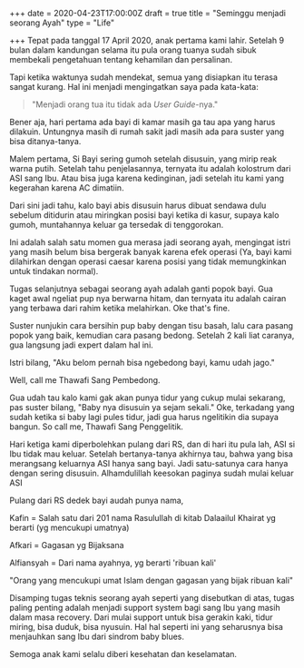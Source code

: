 +++
date = 2020-04-23T17:00:00Z
draft = true
title = "Seminggu menjadi seorang Ayah"
type = "Life"

+++
Tepat pada tanggal 17 April 2020, anak pertama kami lahir. Setelah 9 bulan dalam kandungan selama itu pula orang tuanya sudah sibuk membekali pengetahuan tentang kehamilan dan persalinan.

Tapi ketika waktunya sudah mendekat, semua yang disiapkan itu terasa sangat kurang. Hal ini menjadi mengingatkan saya pada kata-kata:

> "Menjadi orang tua itu tidak ada _User Guide_-nya."

Bener aja, hari pertama ada bayi di kamar masih ga tau apa yang harus dilakuin. Untungnya masih di rumah sakit jadi masih ada para suster yang bisa ditanya-tanya.

Malem pertama, Si Bayi sering gumoh setelah disusuin, yang mirip reak warna putih. Setelah tahu penjelasannya, ternyata itu adalah kolostrum dari ASI sang Ibu. Atau bisa juga karena kedinginan, jadi setelah itu kami yang kegerahan karena AC dimatiin.

Dari sini jadi tahu, kalo bayi abis disusuin harus dibuat sendawa dulu sebelum ditidurin atau miringkan posisi bayi ketika di kasur, supaya kalo gumoh, muntahannya keluar ga tersedak di tenggorokan.

Ini adalah salah satu momen gua merasa jadi seorang ayah, mengingat istri yang masih belum bisa bergerak banyak karena efek operasi (Ya, bayi kami dilahirkan dengan operasi caesar karena posisi yang tidak memungkinkan untuk tindakan normal).

Tugas selanjutnya sebagai seorang ayah adalah ganti popok bayi. Gua kaget awal ngeliat pup nya berwarna hitam, dan ternyata itu adalah cairan yang terbawa dari rahim ketika melahirkan. Oke that's fine.

Suster nunjukin cara bersihin pup baby dengan tisu basah, lalu cara pasang popok yang baik, kemudian cara pasang bedong. Setelah 2 kali liat caranya, gua langsung jadi expert dalam hal ini.

Istri bilang, "Aku belom pernah bisa ngebedong bayi, kamu udah jago."

Well, call me Thawafi Sang Pembedong.

Gua udah tau kalo kami gak akan punya tidur yang cukup mulai sekarang, pas suster bilang, "Baby nya disusuin ya sejam sekali." Oke, terkadang yang sudah ketika si baby lagi pules tidur, jadi gua harus ngelitikin dia supaya bangun. So call me, Thawafi Sang Penggelitik.

Hari ketiga kami diperbolehkan pulang dari RS, dan di hari itu pula lah, ASI si Ibu tidak mau keluar. Setelah bertanya-tanya akhirnya tau, bahwa yang bisa merangsang keluarnya ASI hanya sang bayi. Jadi satu-satunya cara hanya dengan sering disusuin. Alhamdulillah keesokan paginya sudah mulai keluar ASI

Pulang dari RS dedek bayi audah punya nama,

Kafin = Salah satu dari 201 nama Rasulullah di kitab Dalaailul Khairat yg berarti (yg mencukupi umatnya)

Afkari = Gagasan yg Bijaksana

Alfiansyah = Dari nama ayahnya, yg berarti 'ribuan kali'

"Orang yang mencukupi umat Islam dengan gagasan yang bijak ribuan kali"

Disamping tugas teknis seorang ayah seperti yang disebutkan di atas, tugas paling penting adalah menjadi support system bagi sang Ibu yang masih dalam masa recovery. Dari mulai support untuk bisa gerakin kaki, tidur miring, bisa duduk, bisa nyusuin. Hal hal seperti ini yang seharusnya bisa menjauhkan sang Ibu dari sindrom baby blues.

Semoga anak kami selalu diberi kesehatan dan keselamatan.